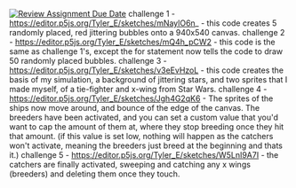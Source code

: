 [![Review Assignment Due Date](https://classroom.github.com/assets/deadline-readme-button-24ddc0f5d75046c5622901739e7c5dd533143b0c8e959d652212380cedb1ea36.svg)](https://classroom.github.com/a/pJv4oXRo)
challenge 1 - https://editor.p5js.org/Tyler_E/sketches/mNaylO6n_ - this code creates 5 randomly placed, red jittering bubbles onto a 940x540 canvas.
challenge 2 - https://editor.p5js.org/Tyler_E/sketches/mQ4h_pCW2 - this code is the same as challenge 1's, except the for statement now tells the code
to draw 50 randomly placed bubbles.
challenge 3 - https://editor.p5js.org/Tyler_E/sketches/v3eEvHzoL - this code creates the basis of my simulation, a background of jittering stars, and two
sprites that I made myself, of a tie-fighter and x-wing from Star Wars.
challenge 4 - https://editor.p5js.org/Tyler_E/sketches/Jgh4G2qK6 - The sprites of the ships now move around, and bounce of the edge of the canvas. The breeders have been activated, and you can set a custom value that you'd want to cap the amount of them at, where they stop breeding once they hit that amount. (if this
value is set low, nothing will happen as the catchers won't activate, meaning the breeders just breed at the beginning and thats it.)
challenge 5 - https://editor.p5js.org/Tyler_E/sketches/W5LnI9A7I - the catchers are finally activated, sweeping and catching any x wings (breeders) and deleting them once they touch.
